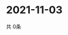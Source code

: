 # 2021-11-03
  共 0条

  <!-- BEGIN -->
  <!-- 最后更新时间Wed Nov 03 2021 13:12:46 GMT+0000 (Coordinated Universal Time) -->
  
  <!-- END -->
  
  